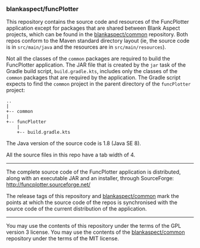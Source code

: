 ### blankaspect/funcPlotter

This repository contains the source code and resources of the FuncPlotter application except for packages that are
shared between Blank Aspect projects, which can be found in the
[blankaspect/common](https://github.com/blankaspect/common) repository.  Both repos conform to the Maven standard
directory layout \(ie, the source code is in `src/main/java` and the resources are in `src/main/resources`\).

Not all the classes of the `common` packages are required to build the FuncPlotter application.  The JAR file that is
created by the `jar` task of the Gradle build script, `build.gradle.kts`, includes only the classes of the `common`
packages that are required by the application.  The Gradle script expects to find the `common` project in the parent
directory of the `funcPlotter` project:
```
..
|
+-- common
|
+-- funcPlotter
    |
    +-- build.gradle.kts
```

The Java version of the source code is 1.8 \(Java SE 8\).

All the source files in this repo have a tab width of 4. 

----

The complete source code of the FuncPlotter application is distributed, along with an executable JAR and an installer,
through SourceForge:  
<http://funcplotter.sourceforge.net/>

The release tags of this repository and [blankaspect/common](https://github.com/blankaspect/common) mark the points at
which the source code of the repos is synchronised with the source code of the current distribution of the application.

----

You may use the contents of this repository under the terms of the GPL version 3 license.  You may use the contents of
the [blankaspect/common](https://github.com/blankaspect/common) repository under the terms of the MIT license.
